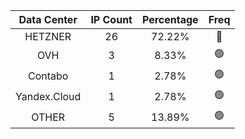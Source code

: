 | Data Center | IP Count | Percentage | Freq |
|:------------:|:--------:|:-----------:|:-----:|
| HETZNER | 26 | 72.22% | 🔴 |
| OVH | 3 | 8.33% | 🟢 |
| Contabo | 1 | 2.78% | 🟢 |
| Yandex.Cloud | 1 | 2.78% | 🟢 |
| OTHER | 5 | 13.89% | 🟢 |